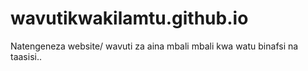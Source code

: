 # wavutikwakilamtu.github.io
Natengeneza website/ wavuti za aina mbali mbali kwa watu binafsi na taasisi..
